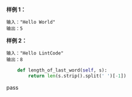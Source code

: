 
**样例 1：**
```
输入："Hello World"
输出：5
```
**样例 2：**
```
输入："Hello LintCode"
输出：8
```


```python
    def length_of_last_word(self, s):
        return len(s.strip().split(' ')[-1])
```
pass